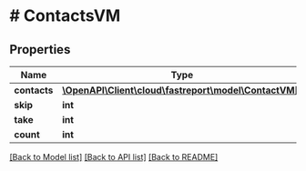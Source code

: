 # # ContactsVM

## Properties

Name | Type | Description | Notes
------------ | ------------- | ------------- | -------------
**contacts** | [**\OpenAPI\Client\cloud\fastreport\model\ContactVM[]**](ContactVM.md) |  | [optional]
**skip** | **int** |  | [optional]
**take** | **int** |  | [optional]
**count** | **int** |  | [optional]

[[Back to Model list]](../../README.md#models) [[Back to API list]](../../README.md#endpoints) [[Back to README]](../../README.md)
